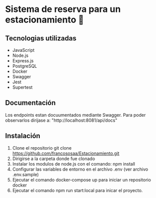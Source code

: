 # Sistema de reserva para un estacionamiento 🚀

## Tecnologias utilizadas
- JavaScript
- Node.js
- Express.js
- PostgreSQL
- Docker
- Swagger
- Jest
- Supertest

## Documentación

Los endpoints estan docuumentados mediante Swagger. Para poder observarlos dirijase a: "http://localhost:8081/api/docs"

## Instalación

1. Clone el repositorio git clone https://github.com/francososaa/Estacionamiento.git
2. Dirigirse a la carpeta donde fue clonado
3. Instalar los modulos de node.js con el comando: npm install
4. Configurar las variables de entorno en el archivo .env (ver archivo .env.sample)
5. Ejecutar el comando docker-compose up para iniciar un repositorio docker
6. Ejecutar el comando npm run start:local para inicar el proyecto.


